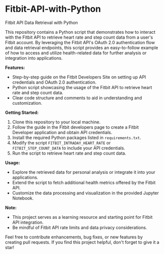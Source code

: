 # Fitbit-API-with-Python
Fitbit API Data Retrieval with Python

This repository contains a Python script that demonstrates how to interact with the Fitbit API to retrieve heart rate and step count data from a user's Fitbit account. By leveraging the Fitbit API's OAuth 2.0 authentication flow and data retrieval endpoints, this script provides an easy-to-follow example of how to access and utilize health-related data for further analysis or integration into applications.

**Features:**
- Step-by-step guide on the Fitbit Developers Site on setting up API credentials and OAuth 2.0 authentication.
- Python script showcasing the usage of the Fitbit API to retrieve heart rate and step count data.
- Clear code structure and comments to aid in understanding and customization.

**Getting Started:**
1. Clone this repository to your local machine.
2. Follow the guide in the Fitbit developers page to create a Fitbit Developer application and obtain API credentials.
3. Install the required Python packages listed in `requirements.txt`.
4. Modify the script `FITBIT_INTRADAY_HEART_RATE` or `FITBIT_STEP_COUNT_DATA` to include your API credentials.
5. Run the script to retrieve heart rate and step count data.

**Usage:**
- Explore the retrieved data for personal analysis or integrate it into your applications.
- Extend the script to fetch additional health metrics offered by the Fitbit API.
- Customize the data processing and visualization in the provided Jupyter Notebook.

**Note:**
- This project serves as a learning resource and starting point for Fitbit API integration.
- Be mindful of Fitbit API rate limits and data privacy considerations.

Feel free to contribute enhancements, bug fixes, or new features by creating pull requests. If you find this project helpful, don't forget to give it a star!
